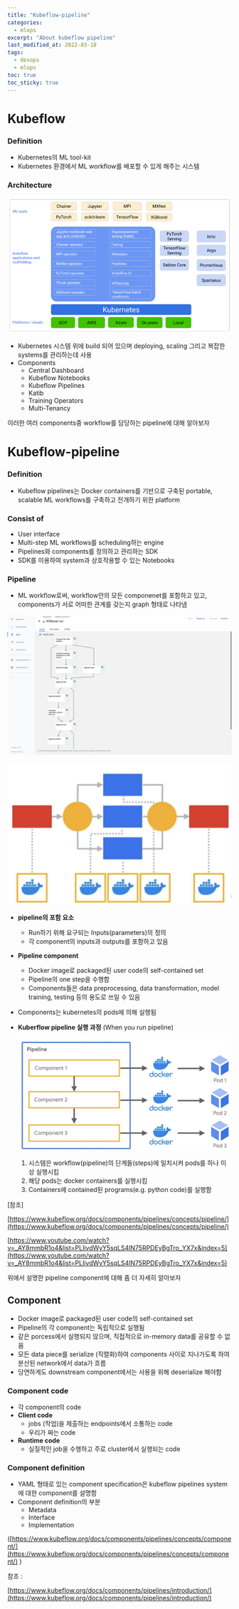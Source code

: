 ```yaml
---
title: "Kubeflow-pipeline"
categories:
  - mlops
excerpt: "About kubeflow pipeline"
last_modified_at: 2022-03-18
tags:
  - devops
  - mlops
toc: true
toc_sticky: true
---
```

# Kubeflow

### Definition

- Kubernetes의 ML tool-kit
- Kubernetes 환경에서 ML workflow를 배포할 수 있게 해주는 시스템

### Architecture

![Untitled](/assets/post_images/2022-03-18/Untitled.png)

- Kubernetes 시스템 위에 build 되어 있으며 deploying, scaling 그리고 복잡한 systems를 관리하는데 사용
- Components
    - Central Dashboard
    - Kubeflow Notebooks
    - Kubeflow Pipelines
    - Katib
    - Training Operators
    - Multi-Tenancy

이러한 여러 components중 workflow를 담당하는 pipeline에 대해 알아보자

# Kubeflow-pipeline

### Definition

- Kubeflow pipelines는 Docker containers를 기반으로 구축된 portable, scalable ML workflows를 구축하고 전개하기 위한 platform

### Consist of

- User interface
- Multi-step ML workflows를 scheduling하는 engine
- Pipelines와 components를 정의하고 관리하는 SDK
- SDK를 이용하여 system과 상호작용할 수 있는 Notebooks

### Pipeline

- ML workflow로써, workflow안의 모든 componenet를 포함하고 있고, components가 서로 어떠한 관계를 갖는지 graph 형태로 나타냄

![Untitled](/assets/post_images/2022-03-18/Untitled%201.png)

![Untitled](/assets/post_images/2022-03-18/Untitled%202.png)

- **pipeline의 포함 요소**
    - Run하기 위해 요구되는 Inputs(parameters)의 정의
    - 각 component의 inputs과 outputs를 포함하고 있음
- **Pipeline component**
    - Docker image로 packaged된 user code의 self-contained set
    - Pipeline의 one step을 수행함
    - Components들은 data preprocessing, data transformation, model training, testing 등의 용도로 쓰일 수 있음
- Components는 kubernetes의 pods에 의해 실행됨
- **Kuberflow pipeline 실행 과정** (When you run pipeline)
    
    ![Untitled](/assets/post_images/2022-03-18/Untitled%203.png)
    
    1. 시스템은 workflow(pipeline)의 단계들(steps)에 일치시켜 pods를 하나 이상 실행시킴
    2. 해당 pods는 docker containers를 실행시킴
    3. Containers에 contained된 programs(e.g. python code)를 실행함

[참조]

[https://www.kubeflow.org/docs/components/pipelines/concepts/pipeline/](https://www.kubeflow.org/docs/components/pipelines/concepts/pipeline/) 

[https://www.youtube.com/watch?v=_AY8mmbR1o4&list=PLIivdWyY5sqLS4lN75RPDEyBgTro_YX7x&index=5](https://www.youtube.com/watch?v=_AY8mmbR1o4&list=PLIivdWyY5sqLS4lN75RPDEyBgTro_YX7x&index=5) 

위에서 설명한 pipeline component에 대해 좀 더 자세히 알아보자 

## Component

- Docker image로 packaged된 user code의 self-contained set
- Pipeline의 각 component는 독립적으로 실행됨
- 같은 porcess에서 실행되지 않으며, 직접적으로 in-memory data를 공유할 수 없음
- 모든 data piece를 serialize (직렬화)하여 components 사이로 지나가도록 하여 분산된 network에서 data가 흐름
- 당연하게도 downstream component에서는 사용을 위해 deserialize 해야함

### Component code

- 각 component의 code
- **Client code**
    - jobs (작업)을 제출하는 endpoints에서 소통하는 code
    - 우리가 짜는 code
- **Runtime code**
    - 실질적인 job을 수행하고 주로 cluster에서 실행되는 code

### Component definition

- YAML 형태로 있는 component specification은 kubeflow pipelines system에 대한 component를 설명함
- Component definition의 부분
    - Metadata
    - Interface
    - Implementation

([https://www.kubeflow.org/docs/components/pipelines/concepts/component/](https://www.kubeflow.org/docs/components/pipelines/concepts/component/) )

참조 : 

[https://www.kubeflow.org/docs/components/pipelines/introduction/](https://www.kubeflow.org/docs/components/pipelines/introduction/)